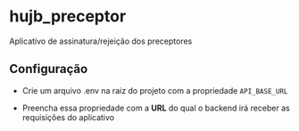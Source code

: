 # hujb_preceptor

Aplicativo de assinatura/rejeição dos preceptores 

## Configuração

- Crie um arquivo .env na raiz do projeto com a propriedade `API_BASE_URL`

- Preencha essa propriedade com a **URL** do qual o backend irá receber as requisições do aplicativo

